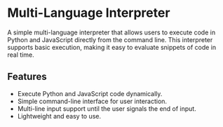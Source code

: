 # Multi-Language Interpreter

A simple multi-language interpreter that allows users to execute code in Python and JavaScript directly from the command line. This interpreter supports basic execution, making it easy to evaluate snippets of code in real time.

## Features

- Execute Python and JavaScript code dynamically.
- Simple command-line interface for user interaction.
- Multi-line input support until the user signals the end of input.
- Lightweight and easy to use.

